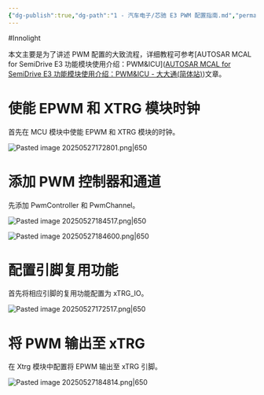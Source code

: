 ```yaml
---
{"dg-publish":true,"dg-path":"1 - 汽车电子/芯驰 E3 PWM 配置指南.md","permalink":"/1 - 汽车电子/芯驰 E3 PWM 配置指南/","created":"2025-05-27T17:21:33.836+08:00","updated":"2025-06-19T10:39:41.488+08:00"}
---
```


#Innolight

本文主要是为了讲述 PWM 配置的大致流程，详细教程可参考[AUTOSAR MCAL for SemiDrive E3 功能模块使用介绍：PWM&ICU]([AUTOSAR MCAL for SemiDrive E3 功能模块使用介绍：PWM&ICU - 大大通(简体站)](https://www.wpgdadatong.com.cn/blog/detail/71676))文章。

# 使能 EPWM 和 XTRG 模块时钟

首先在 MCU 模块中使能 EPWM 和 XTRG 模块的时钟。

![Pasted image 20250527172801.png|650](/img/user/0.Asset/resource/Pasted%20image%2020250527172801.png)

# 添加 PWM 控制器和通道

先添加 PwmController 和 PwmChannel。

![Pasted image 20250527184517.png|650](/img/user/0.Asset/resource/Pasted%20image%2020250527184517.png)

![Pasted image 20250527184600.png|650](/img/user/0.Asset/resource/Pasted%20image%2020250527184600.png)
# 配置引脚复用功能

首先将相应引脚的复用功能配置为 xTRG_IO。

![Pasted image 20250527172517.png|650](/img/user/0.Asset/resource/Pasted%20image%2020250527172517.png)
# 将 PWM 输出至 xTRG

在 Xtrg 模块中配置将 EPWM 输出至 xTRG 引脚。

![Pasted image 20250527184814.png|650](/img/user/0.Asset/resource/Pasted%20image%2020250527184814.png)